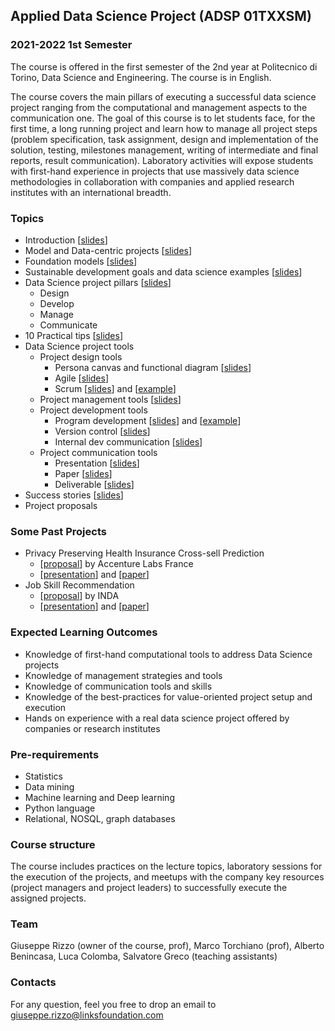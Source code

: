 ## Applied Data Science Project (ADSP 01TXXSM) 

### 2021-2022 1st Semester 

The course is offered in the first semester of the 2nd year at Politecnico di Torino, Data Science and Engineering. The course is in English. 

The course covers the main pillars of executing a successful data science project ranging from the computational and management aspects to the communication one.
The goal of this course is to let students face, for the first time, a long running project and learn how to manage all project steps (problem specification, task assignment, design and implementation of the solution, testing, milestones management, writing of intermediate and final reports, result communication).
Laboratory activities will expose students with first-hand experience in projects that use massively data science methodologies in collaboration with companies and applied research institutes with an international breadth.


### Topics

- Introduction [[slides](https://adsp-polito.github.io/2021/L1%20-%20ADSP%20-%20Intro.pdf)]
- Model and Data-centric projects [[slides](https://adsp-polito.github.io/2021/L2%20-%20ADSP%20-%20Model%20&%20Data%20centric.pdf)]
- Foundation models [[slides](https://adsp-polito.github.io/2021/L3%20-%20ADSP%20-%20Foundation%20models.pdf)]
- Sustainable development goals and data science examples [[slides](https://adsp-polito.github.io/2021/L4%20-%20ADSP%20-%20SGDs%20and%20data%20science%20project%20examples.pdf)]
- Data Science project pillars [[slides](https://adsp-polito.github.io/2021/L5%20-%20ADSP%20-%20Pillars.pdf)] 
  - Design 
  - Develop
  - Manage
  - Communicate
- 10 Practical tips [[slides](https://adsp-polito.github.io/2021/L6%20-%20ADSP%20-%2010%20practical%20tips.pdf)]
- Data Science project tools
  - Project design tools
    - Persona canvas and functional diagram [[slides](https://adsp-polito.github.io/2021/L7%20-%20ADSP%20-%20Project%20design%20tools.pdf)]
    - Agile [[slides](https://adsp-polito.github.io/2021/L8%20-%20ADSP%20-%20AgileSwDev.pdf)]
    - Scrum [[slides](https://adsp-polito.github.io/2021/L10%20-%20ADSP%20-%20Scrum.pdf)] and [[example](https://adsp-polito.github.io/2021/OfficeQueueManagement.pdf)]   
  - Project management tools [[slides](https://adsp-polito.github.io/2021/L9%20-%20ADSP%20-%20Project%20management%20tools.pdf)]
  - Project development tools 
    - Program development [[slides](https://adsp-polito.github.io/2021/L11%20-%20ADSP%20-%20Project%20development%20tools%20I.pdf)] and [[example](Simple%20Sentiment%20Analysis.ipynb)] 
    - Version control [[slides](https://adsp-polito.github.io/2021/L12%20-%20ADSP%20-%20Project%20development%20tools%20II.pdf)]
    - Internal dev communication [[slides](https://adsp-polito.github.io/2021/L13%20-%20ADSP%20-%20Project%20development%20tools%20III.pdf)]
  - Project communication tools
    - Presentation [[slides](https://adsp-polito.github.io/2021/L16%20-%20ADSP%20-%20Project%20communication%20tools%20I.pdf)]
    - Paper [[slides](https://adsp-polito.github.io/2021/L17%20-%20ADSP%20-%20Project%20communication%20tools%20II.pdf)]
    - Deliverable [[slides](https://adsp-polito.github.io/2021/L18%20-%20ADSP%20-%20Project%20communication%20tools%20III.pdf)]
- Success stories [[slides](https://adsp-polito.github.io/2021/L19%20-%20ADSP%20-%20Success%20stories.pdf)]
- Project proposals

### Some Past Projects
- Privacy Preserving Health Insurance Cross-sell Prediction
  - [[proposal](https://adsp-polito.github.io/2021/projects/ADSP%20Accenture%20Labs.pdf)] by Accenture Labs France
  - [[presentation](https://adsp-polito.github.io/2021/projects/ADSP%20Acc%20Presentation.pdf)] and [[paper](https://adsp-polito.github.io/2021/projects/ADSP%20Acc%20Paper.pdf)]
- Job Skill Recommendation
  - [[proposal](https://adsp-polito.github.io/2021/projects/ADSP%20INDA.pdf)] by INDA
  - [[presentation](https://adsp-polito.github.io/2021/projects/ADSP%20INDA%20Presentation.pdf)] and [[paper](https://adsp-polito.github.io/2021/projects/ADSP%20INDA%20Paper.pdf)]

### Expected Learning Outcomes 
- Knowledge of first-hand computational tools to address Data Science projects  
- Knowledge of management strategies and tools
- Knowledge of communication tools and skills
- Knowledge of the best-practices for value-oriented project setup and execution
- Hands on experience with a real data science project offered by companies or research institutes

### Pre-requirements 
- Statistics
- Data mining
- Machine learning and Deep learning 
- Python language
- Relational, NOSQL, graph databases

### Course structure 
The course includes practices on the lecture topics, laboratory sessions for the execution of the projects, and meetups with the company key resources (project managers and project leaders) to successfully execute the assigned projects.

### Team
Giuseppe Rizzo (owner of the course, prof), Marco Torchiano (prof), Alberto Benincasa, Luca Colomba, Salvatore Greco (teaching assistants)

### Contacts
For any question, feel you free to drop an email to <giuseppe.rizzo@linksfoundation.com>
